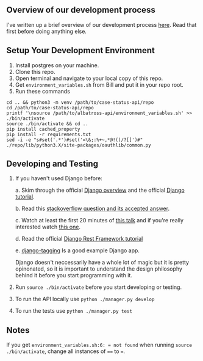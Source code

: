 ## Overview of our development process
I've written up a brief overview of our development process [here](https://docs.google.com/a/krit.it/document/d/1tVv2h91jANQfEQy8y-c4LDUUTwnQZVyq4sQfk0Oac9Y/edit?usp=sharing). Read that first before doing anything else.

## Setup Your Development Environment

1. Install postgres on your machine.
2. Clone this repo.
3. Open terminal and navigate to your local copy of this repo.
4. Get `environment_variables.sh` from Bill and put it in your repo root.
5. Run these commands
```
cd .. && python3 -m venv /path/to/case-status-api/repo
cd /path/to/case-status-api/repo
printf '\nsource /path/to/albatross-api/environment_variables.sh' >> ./bin/activate
source ./bin/activate && cd ..
pip install cached_property
pip install -r requirements.txt
sed -i -e "s#set('.*')#set('=\&;:%+~,*@!()/?[]')#" ./repo/lib/python3.X/site-packages/oauthlib/common.py
```

## Developing and Testing
1. If you haven't used Django before:

   a. Skim through the official [Django overview](https://docs.djangoproject.com/en/1.11/intro/overview/) and the official [Django tutorial](https://docs.djangoproject.com/en/1.11/intro/tutorial01/).
   
   b. Read this [stackoverflow question and its accepted answer](https://stackoverflow.com/questions/6100021/django-one-app-with-many-models-vs-many-apps-with-single-model).
   
   c. Watch at least the first 20 minutes of [this talk](https://www.youtube.com/watch?v=A-S0tqpPga4) and if you're really interested watch [this one](http://pyvideo.org/pycon-us-2011/pycon-2011--pluggable-django-patterns.html).
   
   d. Read the official [Django Rest Framework tutorial](http://www.django-rest-framework.org/tutorial/quickstart/)
   
   e. [django-tagging](https://github.com/Fantomas42/django-tagging) Is a good example Django app.
   
   Django doesn't neccessarily have a whole lot of magic but it is pretty opinonated, so it is important to understand the design philosophy behind it before you start programming with it.
   
2. Run `source ./bin/activate` before you start developing or testing.
3. To run the API locally use  `python ./manager.py develop`
4. To run the tests use `python ./manager.py test`

## Notes

If you get `environment_variables.sh:6: = not found` when running `source ./bin/activate`, change all instances of `==` to `=`.
